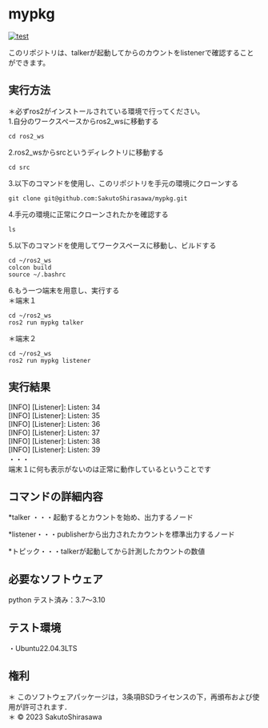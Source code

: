 # mypkg  
[![test](https://github.com/SakutoShirasawa/ros2/actions/workflows/test.yml/badge.svg)](https://github.com/SakutoShirasawa/ros2/actions/workflows/test.yml)  

このリポジトリは、talkerが起動してからのカウントをlistenerで確認することができます。  

## 実行方法  
＊必ずros2がインストールされている環境で行ってください。  
1.自分のワークスペースからros2_wsに移動する  
```
cd ros2_ws
```
2.ros2_wsからsrcというディレクトリに移動する  
```
cd src
```
3.以下のコマンドを使用し、このリポジトリを手元の環境にクローンする  
```
git clone git@github.com:SakutoShirasawa/mypkg.git
```
4.手元の環境に正常にクローンされたかを確認する
```
ls
```
5.以下のコマンドを使用してワークスペースに移動し、ビルドする  
```
cd ~/ros2_ws  
colcon build  
source ~/.bashrc  
```
6.もう一つ端末を用意し、実行する  
＊端末１  
```
cd ~/ros2_ws  
ros2 run mypkg talker  
```

＊端末２  
```
cd ~/ros2_ws
ros2 run mypkg listener
```
## 実行結果  
[INFO] [Listener]: Listen: 34  
[INFO] [Listener]: Listen: 35  
[INFO] [Listener]: Listen: 36  
[INFO] [Listener]: Listen: 37  
[INFO] [Listener]: Listen: 38  
[INFO] [Listener]: Listen: 39  
・・・  
端末１に何も表示がないのは正常に動作しているということです  

## コマンドの詳細内容
*talker ・・・起動するとカウントを始め、出力するノード

*listener・・・publisherから出力されたカウントを標準出力するノード

*トピック・・・talkerが起動してから計測したカウントの数値  

## 必要なソフトウェア  
python テスト済み：3.7～3.10  

## テスト環境  
・Ubuntu22.04.3LTS  

## 権利  
 ＊ このソフトウェアパッケージは，3条項BSDライセンスの下，再頒布および使用が許可されます．  
 ＊ © 2023 SakutoShirasawa
